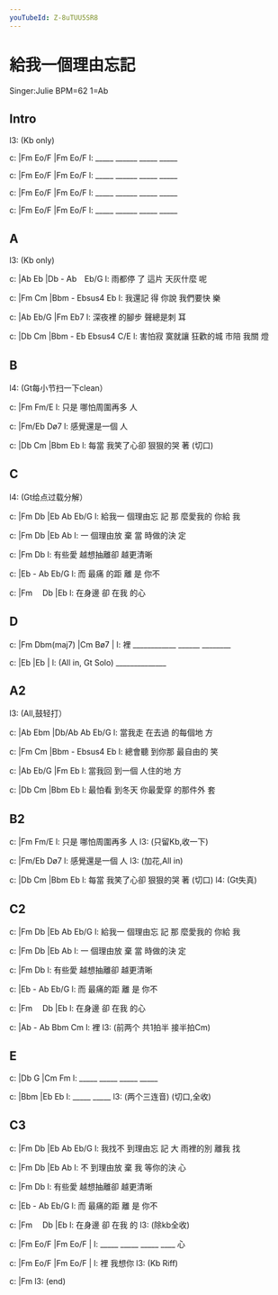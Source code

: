 ```yaml
---
youTubeId: Z-8uTUU5SR8
---
```


# 給我一個理由忘記

Singer:Julie BPM=62 1=Ab

## Intro

l3: (Kb only)

c: |Fm    Eo/F  |Fm    Eo/F
l:  _____ ______ _____ _____

c: |Fm    Eo/F  |Fm    Eo/F
l:  _____ ______ _____ _____

c: |Fm    Eo/F  |Fm    Eo/F
l:  _____ ______ _____ _____

c: |Fm    Eo/F  |Fm    Eo/F
l:  _____ ______ _____ _____

## A

l3: (Kb only)

c: |Ab      Eb     |Db  -    Ab　Eb/G
l:   雨都停 了 這片 天灰什麼 呢

c: |Fm      Cm     |Bbm  -   Ebsus4 Eb
l:   我還記 得 你說 我們要快 樂

c: |Ab      Eb/G  |Fm       Eb7
l:   深夜裡 的腳步 聲總是刺 耳

c:       |Db      Cm      |Bbm  -    Eb  Ebsus4 C/E
l: 害怕寂 寞就讓  狂歡的城 市陪 我關 燈

## B

l4: (Gt每小节扫一下clean）

c:     |Fm           Fm/E
l: 只是 哪怕周圍再多 人

c: |Fm/Eb        Dø7
l:  感覺還是一個 人

c:     |Db         Cm      |Bbm  Eb
l: 每當 我笑了心卻 狠狠的哭 著   (切口)

## C

l4: (Gt给点过载分解）

c:       |Fm       Db   |Eb       Ab   Eb/G
l: 給我一 個理由忘 記 那 麼愛我的 你給 我

c:   |Fm       Db   |Eb       Ab
l: 一 個理由放 棄 當 時做的決 定

c:       |Fm         Db
l: 有些愛 越想抽離卻 越更清晰

c:   |Eb   -    Ab    Eb/G
l: 而 最痛 的距 離 是 你不

c: |Fm　      Db  |Eb
l:  在身邊 卻 在我 的心


## D

c: |Fm Dbm(maj7)   |Cm     Bø7      |
l:  裡 ____________ ______ ________

c: |Eb              |Eb             |
l:  (All in, Gt Solo) ______________


## A2

l3: (All,鼓轻打）

c: |Ab      Ebm   |Db/Ab    Ab Eb/G
l:   當我走 在去過 的每個地 方

c: |Fm      Cm    |Bbm  -   Ebsus4 Eb
l:   總會聽 到你那 最自由的 笑

c: |Ab      Eb/G  |Fm       Eb
l:   當我回 到一個 人住的地 方

c:       |Db     Cm      |Bbm      Eb
l: 最怕看 到冬天 你最愛穿 的那件外 套

## B2

c:     |Fm           Fm/E
l: 只是 哪怕周圍再多 人
l3:      (只留Kb,收一下)

c: |Fm/Eb        Dø7
l:  感覺還是一個 人
l3:               (加花,All in)

c:     |Db         Cm      |Bbm  Eb
l: 每當 我笑了心卻 狠狠的哭 著   (切口)
l4:      (Gt失真)

## C2

c:       |Fm       Db   |Eb       Ab   Eb/G
l: 給我一 個理由忘 記 那 麼愛我的 你給 我

c:   |Fm       Db   |Eb       Ab
l: 一 個理由放 棄 當 時做的決 定

c:       |Fm         Db
l: 有些愛 越想抽離卻 越更清晰

c:   |Eb  -    Ab    Eb/G
l: 而 最痛的距 離 是 你不

c: |Fm　      Db  |Eb
l:  在身邊 卻 在我 的心

c: |Ab  -  Ab      Bbm     Cm
l:  裡
l3:        (前两个 共1拍半 接半拍Cm)

## E

c: |Db    G    |Cm    Fm
l:  _____ _____ _____ _____

c: |Bbm        |Eb           Eb
l:  _____ _____
l3:              (两个三连音) (切口,全收)

## C3

c:       |Fm       Db   |Eb       Ab   Eb/G
l: 我找不 到理由忘 記 大 雨裡的別 離我 找

c:   |Fm       Db   |Eb       Ab
l: 不 到理由放 棄 我 等你的決 心

c:       |Fm         Db
l: 有些愛 越想抽離卻 越更清晰

c:   |Eb  -    Ab    Eb/G
l: 而 最痛的距 離 是 你不

c: |Fm　      Db  |Eb
l:  在身邊 卻 在我 的
l3:                 (除kb全收)

c: |Fm    Eo/F |Fm    Eo/F   |
l:  _____ _____ _____ ____ 心

c: |Fm        Eo/F |Fm    Eo/F   |
l:  裡                      我想你
l3:  (Kb Riff)

c: |Fm
l3:  (end)
